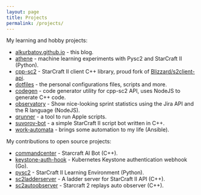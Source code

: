 ```yaml
---
layout: page
title: Projects
permalink: /projects/
---
```

My learning and hobby projects:
* [alkurbatov.github.io](https://github.com/alkurbatov/alkurbatov.github.io) - this blog.
* [athene](https://github.com/alkurbatov/athene) - machine learning experiments with Pysc2 and StarCraft II (Python).
* [cpp-sc2](https://github.com/alkurbatov/cpp-sc2) - StarCraft II client C++ library, proud fork of [Blizzard/s2client-api](https://github.com/Blizzard/s2client-api).
* [dotfiles](https://github.com/alkurbatov/dotfiles) - the personal configurations files, scripts and more.
* [codegen](https://github.com/cpp-sc2/codegen) - code generator utility for cpp-sc2 API, uses NodeJS to generate C++ code.
* [observatory](https://github.com/alkurbatov/observatory) - Show nice-looking sprint statistics using the Jira API and the R language (NodeJS).
* [qrunner](https://github.com/alkurbatov/qrunner) - a tool to run Apple scripts.
* [suvorov-bot](https://github.com/alkurbatov/suvorov-bot) - a simple StarCraft II script bot written in C++.
* [work-automata](https://github.com/alkurbatov/work-automata.git) - brings some automation to my life (Ansible).

My contributions to open source projects:
* [commandcenter](https://github.com/davechurchill/commandcenter/commits?author=alkurbatov) - Starcraft AI Bot (C++).
* [keystone-auth-hook](https://github.com/virtuozzo/keystone-auth-hook/commits?author=alkurbatov) - Kubernetes Keystone authentication webhook (Go).
* [pysc2](https://github.com/deepmind/pysc2/commits?author=alkurbatov) - StarCraft II Learning Environment (Python).
* [sc2ladderserver](https://github.com/Cryptyc/Sc2LadderServer/commits?author=alkurbatov) - A ladder server for StarCraft II API (C++).
* [sc2autoobserver](https://github.com/aiarena/SC2AutoObserver/commits?author=alkurbatov) - Starcraft 2 replays auto observer (C++).
